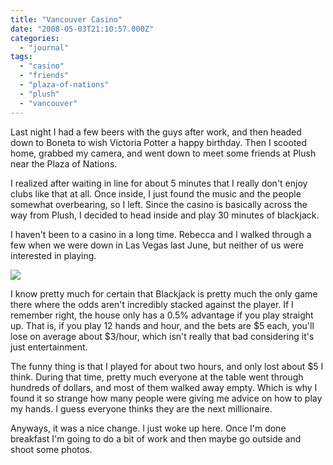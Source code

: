 ```yaml
---
title: "Vancouver Casino"
date: "2008-05-03T21:10:57.000Z"
categories: 
  - "journal"
tags: 
  - "casino"
  - "friends"
  - "plaza-of-nations"
  - "plush"
  - "vancouver"
---
```


Last night I had a few beers with the guys after work, and then headed down to Boneta to wish Victoria Potter a happy birthday. Then I scooted home, grabbed my camera, and went down to meet some friends at Plush near the Plaza of Nations.

I realized after waiting in line for about 5 minutes that I really don't enjoy clubs like that at all. Once inside, I just found the music and the people somewhat overbearing, so I left. Since the casino is basically across the way from Plush, I decided to head inside and play 30 minutes of blackjack.

I haven't been to a casino in a long time. Rebecca and I walked through a few when we were down in Las Vegas last June, but neither of us were interested in playing.

![](http://farm2.static.flickr.com/1141/672513327_4e292a0a56.jpg?v=0)

I know pretty much for certain that Blackjack is pretty much the only game there where the odds aren't incredibly stacked against the player. If I remember right, the house only has a 0.5% advantage if you play straight up. That is, if you play 12 hands and hour, and the bets are $5 each, you'll lose on average about $3/hour, which isn't really that bad considering it's just entertainment.

The funny thing is that I played for about two hours, and only lost about $5 I think. During that time, pretty much everyone at the table went through hundreds of dollars, and most of them walked away empty. Which is why I found it so strange how many people were giving me advice on how to play my hands. I guess everyone thinks they are the next millionaire.

Anyways, it was a nice change. I just woke up here. Once I'm done breakfast I'm going to do a bit of work and then maybe go outside and shoot some photos.
